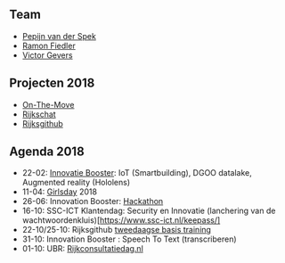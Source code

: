 
## Team
* [Pepijn van der Spek](https://www.linkedin.com/in/pepijnvanderspek/)
* [Ramon Fiedler](https://www.linkedin.com/in/ramon-fiedler-91225613/)
* [Victor Gevers]()

## Projecten 2018
 * [On-The-Move](https://on-the-move.ml)
 * [Rijkschat](https://rijkchat.nl)
 * [Rijksgithub](https://rijksgithub.nl)

## Agenda 2018

* 22-02: [Innovatie Booster](https://www.ssc-ictspecials.nl/ictactueel/2018/02/innovatiebooster-van-een-abstract-idee-naar-een-prototype): IoT (Smartbuilding), DGOO datalake, Augmented reality (Hololens)
* 11-04: [Girlsday](https://www.vhto.nl/projecten/girlsday/over-girlsday/girlsday-2018/deelnemers-girlsday-2018/) 2018
* 26-06: Innovation Booster: [Hackathon](https://www.ssc-ict.nl/actueel/nieuws/2018/codes-ontwikkelen.aspx)
* 16-10: SSC-ICT Klantendag: Security en Innovatie (lanchering van de wachtwoordenkluis)[https://www.ssc-ict.nl/keepass/]
* 22-10/25-10: Rijksgithub [tweedaagse basis training](https://www.pleio.nl/events/event/view/59566151/rijksgithub-tweedaagse-github-basis-training)
* 31-10: Innovation Booster : Speech To Text (transcriberen) 
* 01-10: UBR: [Rijkconsultatiedag.nl](https://rijksgithub.nl/BZK-UBR/sp_rcd)








 
	 
